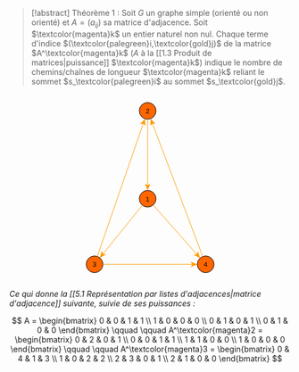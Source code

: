 >[!abstract] Théorème 1 :
>Soit $G$ un graphe simple (orienté ou non orienté) et $A = (a_{ij})$ sa matrice d'adjacence.
>Soit $\textcolor{magenta}k$ un entier naturel non nul.
>Chaque terme d'indice $(\textcolor{palegreen}i,\textcolor{gold}j)$ de la matrice $A^\textcolor{magenta}k$ ($A$ à la [[1.3 Produit de matrices|puissance]] $\textcolor{magenta}k$) indique le nombre de chemins/chaînes de longueur $\textcolor{magenta}k$ reliant le sommet $s_\textcolor{palegreen}i$ au sommet $s_\textcolor{gold}j$.

<center><svg xmlns="http://www.w3.org/2000/svg" xmlns:xlink="http://www.w3.org/1999/xlink" fill-opacity="1" color-rendering="auto" color-interpolation="auto" text-rendering="auto" stroke="black" stroke-linecap="square" width="260" stroke-miterlimit="10" shape-rendering="auto" stroke-opacity="1" fill="black" stroke-dasharray="none" font-weight="normal" stroke-width="1" height="336" font-family="'Dialog'" font-style="normal" stroke-linejoin="miter" font-size="12px" stroke-dashoffset="0" image-rendering="auto">  <!--Generated by ySVG 2.6-->  <defs id="genericDefs"/>  <g>    <defs id="defs1">      <clipPath clipPathUnits="userSpaceOnUse" id="clipPath1">        <path d="M0 0 L260 0 L260 336 L0 336 L0 0 Z"/>      </clipPath>      <clipPath clipPathUnits="userSpaceOnUse" id="clipPath2">        <path d="M332 152 L592 152 L592 488 L332 488 L332 152 Z"/>      </clipPath>    </defs>    <g fill="rgb(255,102,0)" text-rendering="geometricPrecision" shape-rendering="geometricPrecision" transform="matrix(1,0,0,1,-332,-152)" stroke="rgb(255,102,0)">      <circle r="15" clip-path="url(#clipPath2)" cx="457.9" cy="182.46" stroke="none"/>    </g>    <g text-rendering="geometricPrecision" stroke-miterlimit="1.45" shape-rendering="geometricPrecision" transform="matrix(1,0,0,1,-332,-152)" stroke-linecap="butt">      <circle fill="none" r="15" clip-path="url(#clipPath2)" cx="457.9" cy="182.46"/>      <text x="454.5631" xml:space="preserve" y="187.1739" clip-path="url(#clipPath2)" font-family="sans-serif" stroke="none">2</text>    </g>    <g fill="rgb(255,102,0)" text-rendering="geometricPrecision" shape-rendering="geometricPrecision" transform="matrix(1,0,0,1,-332,-152)" stroke="rgb(255,102,0)">      <circle r="15" clip-path="url(#clipPath2)" cx="457.9" cy="340.06" stroke="none"/>    </g>    <g text-rendering="geometricPrecision" stroke-miterlimit="1.45" shape-rendering="geometricPrecision" transform="matrix(1,0,0,1,-332,-152)" stroke-linecap="butt">      <circle fill="none" r="15" clip-path="url(#clipPath2)" cx="457.9" cy="340.06"/>      <text x="454.5631" xml:space="preserve" y="344.7739" clip-path="url(#clipPath2)" font-family="sans-serif" stroke="none">1</text>    </g>    <g fill="rgb(255,102,0)" text-rendering="geometricPrecision" shape-rendering="geometricPrecision" transform="matrix(1,0,0,1,-332,-152)" stroke="rgb(255,102,0)">      <circle r="15" clip-path="url(#clipPath2)" cx="561.9" cy="457.66" stroke="none"/>    </g>    <g text-rendering="geometricPrecision" stroke-miterlimit="1.45" shape-rendering="geometricPrecision" transform="matrix(1,0,0,1,-332,-152)" stroke-linecap="butt">      <circle fill="none" r="15" clip-path="url(#clipPath2)" cx="561.9" cy="457.66"/>      <text x="558.5631" xml:space="preserve" y="462.3739" clip-path="url(#clipPath2)" font-family="sans-serif" stroke="none">4</text>    </g>    <g fill="rgb(255,102,0)" text-rendering="geometricPrecision" shape-rendering="geometricPrecision" transform="matrix(1,0,0,1,-332,-152)" stroke="rgb(255,102,0)">      <circle r="15" clip-path="url(#clipPath2)" cx="362.7" cy="457.66" stroke="none"/>    </g>    <g text-rendering="geometricPrecision" stroke-miterlimit="1.45" shape-rendering="geometricPrecision" transform="matrix(1,0,0,1,-332,-152)" stroke-linecap="butt">      <circle fill="none" r="15" clip-path="url(#clipPath2)" cx="362.7" cy="457.66"/>      <text x="359.3631" xml:space="preserve" y="462.3739" clip-path="url(#clipPath2)" font-family="sans-serif" stroke="none">3</text>      <path fill="none" d="M457.9 197.46 L457.9 317.06" clip-path="url(#clipPath2)" stroke="rgb(255,153,0)"/>      <path fill="rgb(255,153,0)" d="M457.9 325.06 L462.9 313.06 L457.9 316.06 L452.9 313.06 Z" clip-path="url(#clipPath2)" stroke="none"/>      <path fill="none" d="M467.8369 351.2964 L546.6633 440.4308" clip-path="url(#clipPath2)" stroke="rgb(255,153,0)"/>      <path fill="rgb(255,153,0)" d="M551.963 446.4236 L547.7589 434.1222 L546.0009 439.6818 L540.268 440.7468 Z" clip-path="url(#clipPath2)" stroke="none"/>      <path fill="none" d="M556.5974 443.6285 L466.0306 203.9749" clip-path="url(#clipPath2)" stroke="rgb(255,153,0)"/>      <path fill="rgb(255,153,0)" d="M463.2026 196.4915 L462.7675 209.4842 L466.3842 204.9104 L472.1218 205.9492 Z" clip-path="url(#clipPath2)" stroke="none"/>      <path fill="none" d="M448.462 351.7187 L377.1716 439.7834" clip-path="url(#clipPath2)" stroke="rgb(255,153,0)"/>      <path fill="rgb(255,153,0)" d="M372.138 446.0013 L383.5746 439.8204 L377.8008 439.0061 L375.8022 433.5284 Z" clip-path="url(#clipPath2)" stroke="none"/>      <path fill="none" d="M367.6038 443.4842 L450.3808 204.1962" clip-path="url(#clipPath2)" stroke="rgb(255,153,0)"/>      <path fill="rgb(255,153,0)" d="M452.9962 196.6358 L444.3478 206.3418 L450.0539 205.1412 L453.7984 209.611 Z" clip-path="url(#clipPath2)" stroke="none"/>      <path fill="none" d="M377.7 457.66 L538.9 457.66" clip-path="url(#clipPath2)" stroke="rgb(255,153,0)"/>      <path fill="rgb(255,153,0)" d="M546.9 457.66 L534.9 452.66 L537.9 457.66 L534.9 462.66 Z" clip-path="url(#clipPath2)" stroke="none"/>    </g>  </g></svg></center>

*Ce qui donne la [[5.1 Représentation par listes d'adjacences|matrice d'adjacence]] suivante, suivie de ses puissances :*

$$
A = 
\begin{bmatrix}
0 & 0 & 1 & 1 \\
1 & 0 & 0 & 0 \\
0 & 1 & 0 & 1 \\
0 & 1 & 0 & 0 
\end{bmatrix}
\qquad \qquad 
A^\textcolor{magenta}2 = 
\begin{bmatrix}
0 & 2 & 0 & 1 \\
0 & 0 & 1 & 1 \\
1 & 1 & 0 & 0 \\
1 & 0 & 0 & 0
\end{bmatrix}
\qquad \qquad 
A^\textcolor{magenta}3 = 
\begin{bmatrix}
0 & 4 & 1 & 3 \\
1 & 0 & 2 & 2 \\
2 & 3 & 0 & 1 \\
2 & 1 & 0 & 0
\end{bmatrix}
$$
